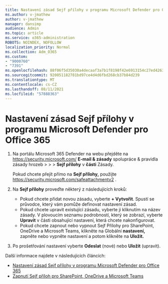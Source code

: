 ```yaml
---
title: Nastavení zásad Sejf přílohy v programu Microsoft Defender pro Office 365
ms.author: v-jmathew
author: v-jmathew
manager: dansimp
audience: Admin
ms.topic: article
ms.service: o365-administration
ROBOTS: NOINDEX, NOFOLLOW
localization_priority: Normal
ms.collection: Adm_O365
ms.custom:
- "9000760"
- "7391"
ms.openlocfilehash: 88f06f5d35030a4decaaf3a7b1f8198f42e6913154c27ed426373ad95a291a67
ms.sourcegitcommit: 920051182781bd97ce4d4d6fbd268cb37b84d239
ms.translationtype: MT
ms.contentlocale: cs-CZ
ms.lasthandoff: 08/11/2021
ms.locfileid: "57888363"
---
```

# <a name="set-up-safe-attachment-policies-in-microsoft-defender-for-office-365"></a>Nastavení zásad Sejf přílohy v programu Microsoft Defender pro Office 365

1. Na portálu Microsoft 365 Defender na webu přejděte na <https://security.microsoft.com/> **E-mail & zásady** spolupráce & pravidla zásady hrozeb \>  \>  \> **Sejf přílohy** v **části** Zásady.

   Pokud chcete přejít přímo na **Sejf přílohy,** použijte <https://security.microsoft.com/safeattachmentv2> .

2. Na **Sejf přílohy** proveďte některý z následujících kroků:
   - Pokud chcete přidat novou zásadu, vyberte **+ Vytvořit**. Spustí se průvodce, který vám pomůže definovat nastavení zásad.
   - Pokud chcete upravit existující zásadu, vyberte ji kliknutím na název zásady. V plovoucím seznamu podrobností, který se zobrazí, vyberte **Upravit** v části obsahující nastavení, která chcete nakonfigurovat.
   - Pokud chcete zapnout nebo vypnout Sejf Přílohy pro SharePoint, OneDrive a Microsoft Teams, klikněte na Globální **nastavení,** zapněte nebo vypněte nastavení a potom klikněte na **Uložit.**

3. Po prošetřování nastavení vyberte **Odeslat** (nové) nebo **Uložit** (upravit).

Další informace najdete v následujících článcích:

- [Nastavení zásad Sejf přílohy v programu Microsoft Defender pro Office 365](https://docs.microsoft.com/microsoft-365/security/office-365-security/set-up-safe-attachments-policies)
- [Zapnutí Sejf příloh pro SharePoint, OneDrive a Microsoft Teams](https://docs.microsoft.com/microsoft-365/security/office-365-security/turn-on-mdo-for-spo-odb-and-teams)
